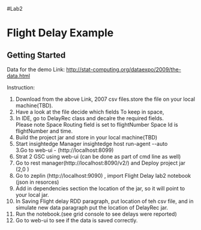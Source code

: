 #Lab2

# Flight Delay Example
## Getting Started


Data for the demo
Link:  http://stat-computing.org/dataexpo/2009/the-data.html

Instruction:
1. Download from the above Link, 2007 csv files.store the file on your local machine(TBD).
2. Have a look at the file decide which fields To keep in space,
3. In IDE, go to DelayRec class and decalre the required fields.  
   Please note Space Routing field is set to flightNumber
   Space Id is flightNumber and time. 
 4. Build the project jar and store in your local machine(TBD)
2. Start insightedge Manager 
    insightedge host run-agent --auto    
3.Go to web-ui - (http://localhost:8099)
4.  Strat 2 GSC using web-ui (can be done as part of cmd line as well)
6. Go to rest manager(http://localhost:8090/v2/) and Deploy project jar (2,0 )
7. Go to zeplin (http://localhost:9090) , import Flight Delay lab2 notebook (json in resorces)
8. Add in dependencies section the location of the jar, so it will point to your local jar.
9. In  Saving Flight delay RDD paragraph, put location of teh csv file,  and in simulate new data paragraph put the location of DelayRec jar.
10. Run the notebook.(see grid console to see delays were reported)
11. Go to web-ui to see if the data is saved correctly.


